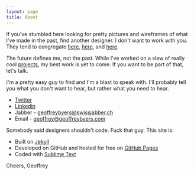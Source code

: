 ```yaml
---
layout: page
title: About
---
```


If you've stumbled here looking for pretty pictures and wireframes of what I've made in the past, find another designer.  I don't want to work with you.  They tend to congregate [here](http://www.dribbble.com), [here](http://www.behance.com), and [here](http://www.cargocollective.com). 

The future defines me, not the past.  While I've worked on a slew of really cool [projects](http://geoffreybyers.com/projects), my best work is yet to come.  If you want to be part of that, let's talk.  

I'm a pretty easy guy to find and I'm a blast to speak with.  I'll probably tell you what you don't want to hear, but rather what you need to hear.

* [Twitter](https://twitter.com/geoffreybyers)
* [Linkedin](http://www.linkedin.com/in/geoffreybyers/)
* Jabber - geoffreybyers@swissjabber.ch
* Email - geoffrey@geoffreybyers.com

Somebody said designers shouldn't code.  Fuck that guy.  This site is:

* Built on [Jekyll](http://jekyllrb.com)
* Developed on GitHub and hosted for free on [GitHub Pages](https://pages.github.com)
* Coded with [Sublime Text](http://sublimetext.com)

Cheers,
Geoffrey

